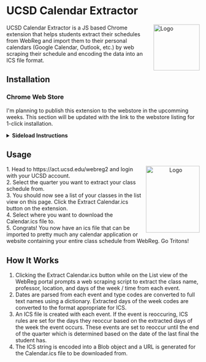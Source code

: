 # UCSD Calendar Extractor

<img src="https://github.com/trevorkw7/UCSD-Calendar-Extractor/blob/master/src/images/128x128.png?raw=true" align="right"
     alt="Logo" width="120" height="120">

UCSD Calendar Extractor is a JS based Chrome extension that helps students extract their schedules from
WebReg and import them to their personal calendars (Google Calendar, Outlook, etc.) by web scraping 
their schedule and encoding the data into an ICS file format.

## Installation

### Chrome Web Store

I'm planning to publish this extension to the webstore in the upcomming weeks.
This section will be updated with the link to the webstore listing for 1-click installation.

<details><summary><b>Sideload Instructions</b></summary>

1. Go to the extensions page of Google Chrome (or other Chromium based browser):
```chrome://extensions/```

2. Ensure the developer mode toggle is on.


3. Clone / Download this repository: `git clone https://github.com/trevorkw7/UCSD-Calendar-Extractor.git`

4. Click the `load unpacked` button in the extensions page of Google Chrome.

5. Select the `src` folder of the cloned repo.

6. The extension should now show up in the extensions page. Ensure the toggle to turn on the extension is enabled.

</details>

## Usage
<p align="center">
<img src="https://raw.githubusercontent.com/trevorkw7/UCSD-Calendar-Extractor/master/src/images/extension-screenshot.png" align="right"
     alt="Logo" width="140" height="174">
</p>
1. Head to https://act.ucsd.edu/webreg2 and login with your UCSD account. <br/>
2. Select the quarter you want to extract your class schedule from.<br/>
3. You should now see a list of your classes in the list view on this page. Click the Extract Calendar.ics button on the extension.<br/>
4. Select where you want to download the Calendar.ics file to. <br/>
5. Congrats! You now have an ics file that can be imported to pretty much any calendar application or website containing your entire class schedule from WebReg. Go Tritons!



## How It Works

1. Clicking the Extract Calendar.ics button while on the List view of the 
   WebReg portal prompts a web scraping script 
   to extract the class name, professor, location, and days of the week / time
   from each event.
2. Dates are parsed from each event and type codes are converted to 
   full text names using a dictionary. Extracted days of the week
   codes are converted to the format appropriate for ICS.
3. An ICS file is created with each event. If the event is reoccuring,
   ICS rules are set for the days they reoccur based on the extracted 
   days of the week the event occurs. These events are set to reoccur until
   the end of the quarter which is determined based on the date of the
   last final the student has.
4. The ICS string is encoded into a Blob object and a URL is generated 
   for the Calendar.ics file to be downloaded from.



